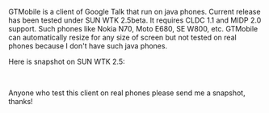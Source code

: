 GTMobile is a client of Google Talk that run on java phones. Current release has been tested under SUN WTK 2.5beta. It requires CLDC 1.1 and MIDP 2.0 support. Such phones like Nokia N70, Moto E680, SE W800, etc. GTMobile can automatically resize for any size of screen but not tested on real phones because I don't have such java phones.

Here is snapshot on SUN WTK 2.5:

![![](http://gtmobile.googlecode.com/svn/trunk/GTalkMobile/snapshot/1.jpg)](http://gtmobile.googlecode.com/svn/trunk/GTalkMobile/snapshot/1.jpg)
![![](http://gtmobile.googlecode.com/svn/trunk/GTalkMobile/snapshot/2.jpg)](http://gtmobile.googlecode.com/svn/trunk/GTalkMobile/snapshot/2.jpg)
![![](http://gtmobile.googlecode.com/svn/trunk/GTalkMobile/snapshot/3.jpg)](http://gtmobile.googlecode.com/svn/trunk/GTalkMobile/snapshot/3.jpg)

Anyone who test this client on real phones please send me a snapshot, thanks!




